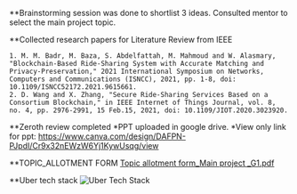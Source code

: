 **Brainstorming session was done to shortlist 3 ideas. Consulted mentor to select the main project topic.

**Collected research papers for Literature Review from IEEE

    1. M. M. Badr, M. Baza, S. Abdelfattah, M. Mahmoud and W. Alasmary, "Blockchain-Based Ride-Sharing System with Accurate Matching and Privacy-Preservation," 2021 International Symposium on Networks, Computers and Communications (ISNCC), 2021, pp. 1-8, doi: 10.1109/ISNCC52172.2021.9615661.
    2. D. Wang and X. Zhang, "Secure Ride-Sharing Services Based on a Consortium Blockchain," in IEEE Internet of Things Journal, vol. 8, no. 4, pp. 2976-2991, 15 Feb.15, 2021, doi: 10.1109/JIOT.2020.3023920.

**Zeroth review completed
    *PPT uploaded in google drive.
    *View only link for ppt:    https://www.canva.com/design/DAFPN-PJpdI/Cr9x32nEWzW6Yj1KywUsqg/view
 
**TOPIC_ALLOTMENT FORM
    [Topic allotment form_Main project _G1.pdf](https://github.com/Anand-Prabha-Bose/Main-Project-Daily-Reports-S7-CSA/files/9843599/Topic.allotment.form_Main.project._G1.pdf)
    
**Uber tech stack 
    ![Uber Tech Stack](https://user-images.githubusercontent.com/92418883/197411223-427f04cf-0117-4a7e-bd5f-e015afa31771.jpg)

